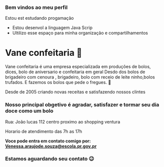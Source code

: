 ### Bem vindos ao meu perfil
Estou est estudando  progamação
- Estou desenvol  a linguagem Java Scrip 
- Ultilizo esse espaço para minha organização e compartilhamentos

### <h1> Vane confeitaria 🍰

Vane confeitaria é uma empresa especializada em  produções de bolos, dices, bolo de aniversario  e confeitaria em geral
Desdo dos bolos de brigadeiro com cenoura , brigadeiro, bolo  com receio de leite ninho,bolos trufados. E fazemos os bolos que pede o fregues.
  🥰
  
  Desde de 2005 criando novas receitas e satisfazendo nossos clintes

### Nosso principal obgetivo é agradar, satisfazer e tormar seu dia doce como um bolo 

  Rua: João lucas 112 centro  proximo ao shopping ventura

  Horario de atendimento das 7h as 17h
  
  <strong> Voce pode entra em contato comigo por:
    Venessa.araujode.souza@escola.pr.gov.pr
    
   ### Estamos aguardando seu contato 😉
   
